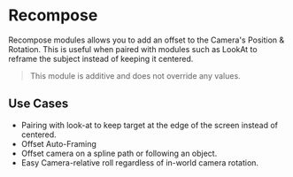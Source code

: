 # Recompose
Recompose modules allows you to add an offset to the Camera's Position & Rotation. This is useful when paired with modules such as LookAt to reframe the subject instead of keeping it centered.

> This module is additive and does not override any values.

## Use Cases
- Pairing with look-at to keep target at the edge of the screen instead of centered.
- Offset Auto-Framing
- Offset camera on a spline path or following an object.
- Easy Camera-relative roll regardless of in-world camera rotation.